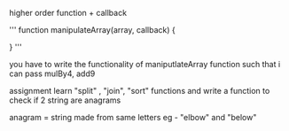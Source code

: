 higher order function + callback

'''
function manipulateArray(array, callback) {

}
'''

you have to write the functionality of maniputlateArray function such that i can pass mulBy4, add9

assignment
learn "split" , "join", "sort" functions and write a function to check if 2 string are anagrams

anagram = string made from same letters eg - "elbow" and "below"
